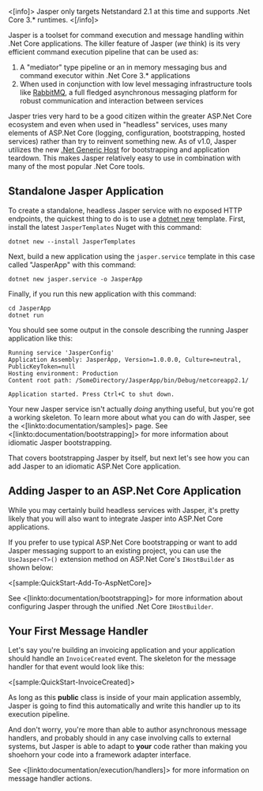 <!--title: Getting Started-->

<[info]>
Jasper only targets Netstandard 2.1 at this time and supports .Net Core 3.* runtimes.
<[/info]>

Jasper is a toolset for command execution and message handling within .Net Core applications. The killer feature of Jasper (*we* think) is its very efficient command execution
pipeline that can be used as:

1. A "mediator" type pipeline or an in memory messaging bus and command executor within .Net Core 3.* applications
1. When used in conjunction with low level messaging infrastructure tools like [RabbitMQ](https://www.rabbitmq.com/), a full fledged asynchronous messaging platform for robust communication and interaction between services

Jasper tries very hard to be a good citizen within the greater ASP.Net Core ecosystem and even when used in "headless" services, uses many elements of ASP.Net Core (logging, configuration, bootstrapping, hosted services) rather than try to reinvent something new. As of v1.0, Jasper utilizes the new [.Net Generic Host](https://docs.microsoft.com/en-us/aspnet/core/fundamentals/host/generic-host?view=aspnetcore-3.1) for bootstrapping and application teardown. This makes Jasper relatively easy to use in combination with many of the most popular .Net Core tools.

## Standalone Jasper Application

To create a standalone, headless Jasper service with no exposed HTTP endpoints, the quickest thing to do is to use a [dotnet new](https://docs.microsoft.com/en-us/dotnet/core/tools/dotnet-new?tabs=netcore21) template. First, install the latest `JasperTemplates` Nuget with this command:

```
dotnet new --install JasperTemplates
```

Next, build a new application using the `jasper.service` template in this case called "JasperApp" with this command:

```
dotnet new jasper.service -o JasperApp
```

Finally, if you run this new application with this command:

```
cd JasperApp
dotnet run
```

You should see some output in the console describing the running Jasper application like this:

```
Running service 'JasperConfig'
Application Assembly: JasperApp, Version=1.0.0.0, Culture=neutral, PublicKeyToken=null
Hosting environment: Production
Content root path: /SomeDirectory/JasperApp/bin/Debug/netcoreapp2.1/

Application started. Press Ctrl+C to shut down.
```

Your new Jasper service isn't actually *doing* anything useful, but you're got a working skeleton. To learn more about what you can do with Jasper, see the <[linkto:documentation/samples]> page. See <[linkto:documentation/bootstrapping]> for more information about idiomatic Jasper bootstrapping.

That covers bootstrapping Jasper by itself, but next let's see how you can add Jasper
to an idiomatic ASP.Net Core application.



## Adding Jasper to an ASP.Net Core Application

While you may certainly build headless services with Jasper, it's pretty likely that you will also want to integrate Jasper into
ASP.Net Core applications.

If you prefer to use typical ASP.Net Core bootstrapping or want to add Jasper messaging support to an existing project, you can use the `UseJasper<T>()` extension method on ASP.Net Core's `IHostBuilder` as shown below:

<[sample:QuickStart-Add-To-AspNetCore]>

See <[linkto:documentation/bootstrapping]> for more information about configuring Jasper through the unified .Net Core `IHostBuilder`.


## Your First Message Handler

Let's say you're building an invoicing application and your application should handle an
`InvoiceCreated` event. The skeleton for the message handler for that event would look like this:

<[sample:QuickStart-InvoiceCreated]>

As long as this **public** class is inside of your main application assembly, Jasper is going to find this automatically and write this handler up to its execution pipeline. 

And don't worry, you're more than able to author asynchronous message handlers, and probably should in any case involving calls to external systems, but Jasper
is able to adapt to **your** code rather than making you shoehorn your code into a framework adapter interface.

See <[linkto:documentation/execution/handlers]> for more information on message handler actions.
